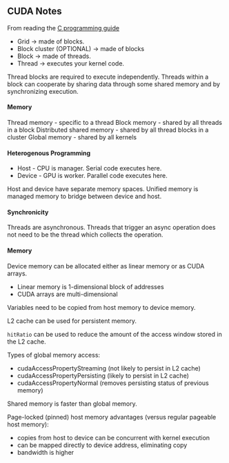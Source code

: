 ## CUDA Notes
From reading the [C programming guide](https://docs.nvidia.com/cuda/cuda-c-programming-guide)

* Grid → made of blocks.
* Block cluster (OPTIONAL) → made of blocks
* Block → made of threads.
* Thread → executes your kernel code.

Thread blocks are required to execute independently.
Threads within a block can cooperate by sharing data through some shared memory and by synchronizing execution.

#### Memory

Thread memory - specific to a thread
Block memory - shared by all threads in a block
Distributed shared memory - shared by all thread blocks in a cluster
Global memory - shared by all kernels


#### Heterogenous Programming

* Host - CPU is manager. Serial code executes here.
* Device - GPU is worker. Parallel code executes here.

Host and device have separate memory spaces.
Unified memory is managed memory to bridge between device and host.

#### Synchronicity

Threads are asynchronous.
Threads that trigger an async operation does not need to be the thread which collects the operation.

#### Memory

Device memory can be allocated either as linear memory or as CUDA arrays.
* Linear memory is 1-dimensional block of addresses
* CUDA arrays are multi-dimensional

Variables need to be copied from host memory to device memory.

L2 cache can be used for persistent memory.

`hitRatio` can be used to reduce the amount of the access window stored in the L2 cache.

Types of global memory access:
* cudaAccessPropertyStreaming (not likely to persist in L2 cache)
* cudaAccessPropertyPersisting (likely to persist in L2 cache)
* cudaAccessPropertyNormal (removes persisting status of previous memory)


Shared memory is faster than global memory.

Page-locked (pinned) host memory advantages (versus regular pageable host memory):
* copies from host to device can be concurrent with kernel execution
* can be mapped directly to device address, eliminating copy
* bandwidth is higher